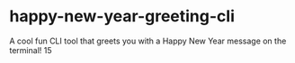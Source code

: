 # happy-new-year-greeting-cli
A cool fun CLI tool that greets you with a Happy New Year message on the terminal! 15
